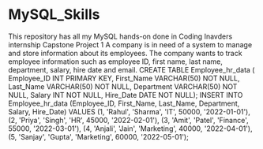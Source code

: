 # MySQL_Skills
This repository has all my MySQL hands-on done in Coding Inavders internship
Capstone Project 1
A company is in need of a system to manage and store information about its employees. 
The company wants to track employee information such as employee ID, first name, last name, department, salary, hire date and email.
CREATE TABLE Employee_hr_data (
    Employee_ID INT PRIMARY KEY,
    First_Name VARCHAR(50) NOT NULL,
    Last_Name VARCHAR(50) NOT NULL,
    Department VARCHAR(50) NOT NULL,
    Salary INT NOT NULL,
    Hire_Date DATE NOT NULL);
INSERT INTO Employee_hr_data (Employee_ID, First_Name, Last_Name, Department, Salary, Hire_Date)
VALUES
  (1, 'Rahul', 'Sharma', 'IT', 50000, '2022-01-01'),
  (2, 'Priya', 'Singh', 'HR', 45000, '2022-02-01'),
  (3, 'Amit', 'Patel', 'Finance', 55000, '2022-03-01'),
  (4, 'Anjali', 'Jain', 'Marketing', 40000, '2022-04-01'),
  (5, 'Sanjay', 'Gupta', 'Marketing', 60000, '2022-05-01');    
